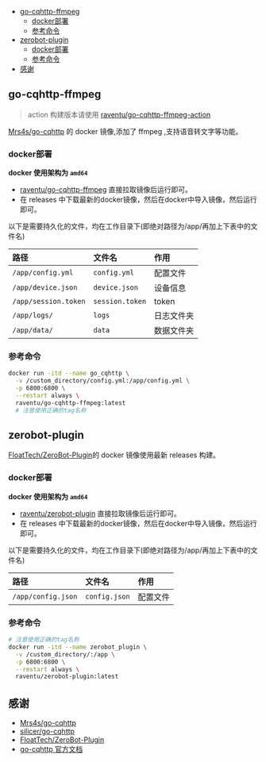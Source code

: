 - [go-cqhttp-ffmpeg](#go-cqhttp-ffmpeg)
  - [docker部署](#docker部署)
  - [参考命令](#参考命令)
- [zerobot-plugin](#zerobot-plugin)
  - [docker部署](#docker部署-1)
  - [参考命令](#参考命令-1)
- [感谢](#感谢)

## go-cqhttp-ffmpeg

> action 构建版本请使用 [raventu/go-cqhttp-ffmpeg-action](./go-cqhttp-ffmpeg-action/README.md)

[Mrs4s/go-cqhttp](https://github.com/Mrs4s/go-cqhttp) 的 docker 镜像,添加了 ffmpeg ,支持语音转文字等功能。

### docker部署

**docker 使用架构为 `amd64`**

- [raventu/go-cqhttp-ffmpeg](https://hub.docker.com/r/raventu/go-cqhttp-ffmpeg) 直接拉取镜像后运行即可。
- 在 releases 中下载最新的docker镜像，然后在docker中导入镜像，然后运行即可。

以下是需要持久化的文件，均在工作目录下(即绝对路径为/app/再加上下表中的文件名)

| 路径                 | 文件名          | 作用       |
| :------------------- | :-------------- | :--------- |
| `/app/config.yml`    | `config.yml`    | 配置文件   |
| `/app/device.json`   | `device.json`   | 设备信息   |
| `/app/session.token` | `session.token` | token      |
| `/app/logs/`         | `logs`          | 日志文件夹 |
| `/app/data/`          | `data`          | 数据文件夹 |

### 参考命令

```bash
docker run -itd --name go_cqhttp \
  -v /custom_directory/config.yml:/app/config.yml \
  -p 6800:6800 \
  --restart always \
  raventu/go-cqhttp-ffmpeg:latest
  # 注意使用正确的tag名称
```

## zerobot-plugin

[FloatTech/ZeroBot-Plugin](https://github.com/FloatTech/ZeroBot-Plugin)的 docker 镜像使用最新 releases 构建。

### docker部署

**docker 使用架构为 `amd64`**

- [raventu/zerobot-plugin](https://hub.docker.com/r/raventu/zerobot-plugin) 直接拉取镜像后运行即可。
- 在 releases 中下载最新的docker镜像，然后在docker中导入镜像，然后运行即可。

以下是需要持久化的文件，均在工作目录下(即绝对路径为/app/再加上下表中的文件名)

| 路径                 | 文件名          | 作用       |
| :------------------- | :-------------- | :--------- |
| `/app/config.json`    | `config.json`    | 配置文件   |

### 参考命令

```bash
# 注意使用正确的tag名称
docker run -itd --name zerobot_plugin \
  -v /custom_directory/:/app \
  -p 6800:6800 \
  --restart always \
  raventu/zerobot-plugin:latest
```

## 感谢

- [Mrs4s/go-cqhttp](https://github.com/Mrs4s/go-cqhttp)
- [silicer/go-cqhttp](https://registry.hub.docker.com/r/silicer/go-cqhttp)
- [FloatTech/ZeroBot-Plugin](https://github.com/FloatTech/ZeroBot-Plugin)
- [go-cqhttp 官方文档](https://docs.go-cqhttp.org/)
